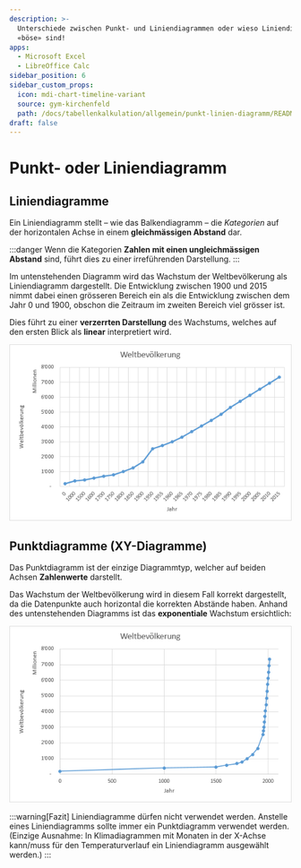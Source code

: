```yaml
---
description: >-
  Unterschiede zwischen Punkt- und Liniendiagrammen oder wieso Liniendiagramme
  «böse» sind!
apps:
  - Microsoft Excel
  - LibreOffice Calc
sidebar_position: 6
sidebar_custom_props:
  icon: mdi-chart-timeline-variant
  source: gym-kirchenfeld
  path: /docs/tabellenkalkulation/allgemein/punkt-linien-diagramm/README.md
draft: false
---
```


# Punkt- oder Liniendiagramm



## Liniendiagramme

Ein Liniendiagramm stellt – wie das Balkendiagramm – die *Kategorien* auf der horizontalen Achse in einem **gleichmässigen Abstand** dar.

:::danger
Wenn die Kategorien **Zahlen mit einen ungleichmässigen Abstand** sind, führt dies zu einer irreführenden Darstellung.
:::

Im untenstehenden Diagramm wird das Wachstum der Weltbevölkerung als Liniendiagramm dargestellt. Die Entwicklung zwischen 1900 und 2015 nimmt dabei einen grösseren Bereich ein als die Entwicklung zwischen dem Jahr 0 und 1900, obschon die Zeitraum im zweiten Bereich viel grösser ist.

Dies führt zu einer **verzerrten Darstellung** des Wachstums, welches auf den ersten Blick als **linear** interpretiert wird.

![Irreführende Darstellung des Wachstums der Weltbevölkerung](./images/line-chart.png)

## Punktdiagramme (XY-Diagramme)

Das Punktdiagramm ist der einzige Diagrammtyp, welcher auf beiden Achsen **Zahlenwerte** darstellt.

Das Wachstum der Weltbevölkerung wird in diesem Fall korrekt dargestellt, da die Datenpunkte auch horizontal die korrekten Abstände haben. Anhand des untenstehenden Diagramms ist das **exponentiale** Wachstum ersichtlich:

![Korrekte Darstellung des Wachstums der Weltbevölkerung](./images/xy-chart.png)

:::warning[Fazit]
 Liniendiagramme dürfen nicht verwendet werden. Anstelle eines Liniendiagramms sollte immer ein Punktdiagramm verwendet werden. (Einzige Ausnahme: In Klimadiagrammen mit Monaten in der X-Achse kann/muss für den Temperaturverlauf ein Liniendiagramm ausgewählt werden.)
:::
